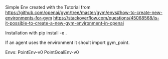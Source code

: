 Simple Env created with the Tutorial from
https://github.com/openai/gym/tree/master/gym/envs#how-to-create-new-environments-for-gym
https://stackoverflow.com/questions/45068568/is-it-possible-to-create-a-new-gym-environment-in-openai

Installation with pip install -e .

If an agent uses the environment it shoult import gym_point.

Envs:
PointEnv-v0
PointGoalEnv-v0
